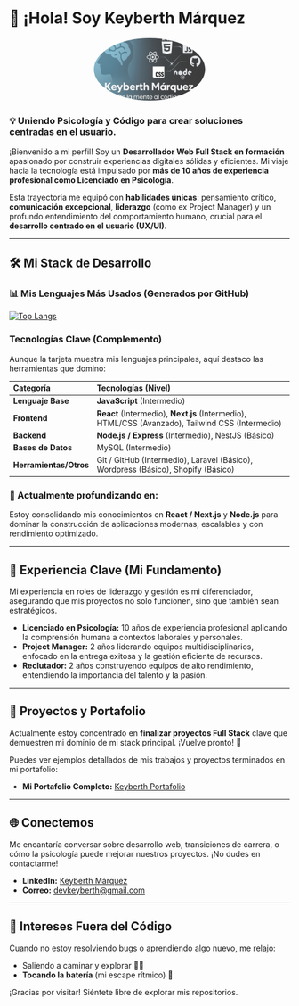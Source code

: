 # 👋 ¡Hola! Soy Keyberth Márquez

<p align="center">
  <img src="./psicokey_github_profile.png" alt="Keyberth Márquez GitHub Profile Picture" width="200" style="border-radius: 50%;">
</p>

### 💡 Uniendo Psicología y Código para crear soluciones centradas en el usuario.

¡Bienvenido a mi perfil! Soy un **Desarrollador Web Full Stack en formación** apasionado por construir experiencias digitales sólidas y eficientes. Mi viaje hacia la tecnología está impulsado por **más de 10 años de experiencia profesional como Licenciado en Psicología**.

Esta trayectoria me equipó con **habilidades únicas**: pensamiento crítico, **comunicación excepcional**, **liderazgo** (como ex Project Manager) y un profundo entendimiento del comportamiento humano, crucial para el **desarrollo centrado en el usuario (UX/UI)**.

---

## 🛠 Mi Stack de Desarrollo
### 📊 Mis Lenguajes Más Usados (Generados por GitHub)
[![Top Langs](https://github-readme-stats.vercel.app/api/top-langs/?username=psicokey&layout=compact&theme=vision-friendly)](https://github.com/psicokey/github-readme-stats)

### Tecnologías Clave (Complemento)
Aunque la tarjeta muestra mis lenguajes principales, aquí destaco las herramientas que domino:

| Categoría | Tecnologías (Nivel) |
| :--- | :--- |
| **Lenguaje Base** | **JavaScript** (Intermedio) |
| **Frontend** | **React** (Intermedio), **Next.js** (Intermedio), HTML/CSS (Avanzado), Tailwind CSS (Intermedio) |
| **Backend** | **Node.js / Express** (Intermedio), NestJS (Básico) |
| **Bases de Datos** | MySQL (Intermedio) |
| **Herramientas/Otros** | Git / GitHub (Intermedio), Laravel (Básico), Wordpress (Básico), Shopify (Básico) |

### 🌱 Actualmente profundizando en:
Estoy consolidando mis conocimientos en **React / Next.js** y **Node.js** para dominar la construcción de aplicaciones modernas, escalables y con rendimiento optimizado.

---

## 💼 Experiencia Clave (Mi Fundamento)

Mi experiencia en roles de liderazgo y gestión es mi diferenciador, asegurando que mis proyectos no solo funcionen, sino que también sean estratégicos.

* **Licenciado en Psicología:** 10 años de experiencia profesional aplicando la comprensión humana a contextos laborales y personales.
* **Project Manager:** 2 años liderando equipos multidisciplinarios, enfocado en la entrega exitosa y la gestión eficiente de recursos.
* **Reclutador:** 2 años construyendo equipos de alto rendimiento, entendiendo la importancia del talento y la pasión.

---

## 🚀 Proyectos y Portafolio

Actualmente estoy concentrado en **finalizar proyectos Full Stack** clave que demuestren mi dominio de mi stack principal. ¡Vuelve pronto! 🎉

Puedes ver ejemplos detallados de mis trabajos y proyectos terminados en mi portafolio:

* **Mi Portafolio Completo:** [Keyberth Portafolio](https://portfolio-omega-rose-47.vercel.app)

---

## 🌐 Conectemos

Me encantaría conversar sobre desarrollo web, transiciones de carrera, o cómo la psicología puede mejorar nuestros proyectos. ¡No dudes en contactarme!

* **LinkedIn:** [Keyberth Márquez](https://www.linkedin.com/in/keyberth-marquez-51031811a/)
* **Correo:** [devkeyberth@gmail.com](mailto:devkeyberth@gmail.com)

---

## 🥁 Intereses Fuera del Código

Cuando no estoy resolviendo bugs o aprendiendo algo nuevo, me relajo:

* Saliendo a caminar y explorar 🚶‍♂️
* **Tocando la batería** (mi escape rítmico) 🥁

¡Gracias por visitar! Siéntete libre de explorar mis repositorios.

